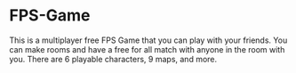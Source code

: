 # FPS-Game
This is a multiplayer free FPS Game that you can play with your friends. You can make rooms and have a free for all match with anyone in the room with you. There are 6 playable characters, 9 maps, and more. 

